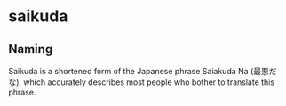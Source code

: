 # saikuda
## Naming
Saikuda is a shortened form of the Japanese phrase Saiakuda Na (最悪だ な), which accurately describes most people who bother to translate this phrase.
